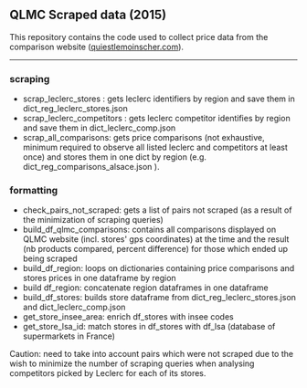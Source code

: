 ## QLMC Scraped data (2015)

This repository contains the code used to collect price data from the comparison website ([quiestlemoinscher.com](http://www.quiestlemoinscher.com/)).

----------

### scraping

- scrap_leclerc_stores : gets leclerc identifiers by region and save them in dict_reg_leclerc_stores.json
- scrap_leclerc_competitors : gets leclerc competitor identifies by region and save them in dict_leclerc_comp.json
- scrap_all_comparisons: gets price comparisons (not exhaustive, minimum required to observe all listed leclerc and competitors at least once) and stores them in one dict by region (e.g. dict_reg_comparisons_alsace.json ).

### formatting

- check_pairs_not_scraped: gets a list of pairs not scraped (as a result of the minimization of scraping queries)
- build_df_qlmc_comparisons: contains all comparisons displayed on QLMC website (incl. stores' gps coordinates) at the time and the result (nb products compared, percent difference) for those which ended up being scraped
- build_df_region: loops on dictionaries containing price comparisons and stores prices in one dataframe by region
- build df_region: concatenate region dataframes in one dataframe
- build_df_stores: builds store dataframe from dict_reg_leclerc_stores.json and dict_leclerc_comp.json
- get_store_insee_area: enrich df_stores with insee codes
- get_store_lsa_id: match stores in df_stores with df_lsa (database of supermarkets in France)

Caution: need to take into account pairs which were not scraped due to the wish to minimize the number of scraping queries when analysing competitors picked by Leclerc for each of its stores.

